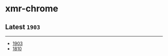 # xmr-chrome
## Latest `1903`

-------------------------------------------

* [1903](1903/chrome.exe)
* [1810](1810/chrome.exe)
